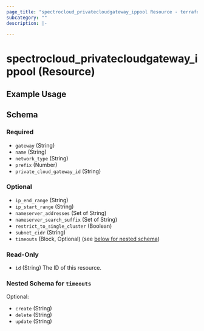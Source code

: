 ```yaml
---
page_title: "spectrocloud_privatecloudgateway_ippool Resource - terraform-provider-spectrocloud"
subcategory: ""
description: |-
  
---
```


# spectrocloud_privatecloudgateway_ippool (Resource)

  

## Example Usage




<!-- schema generated by tfplugindocs -->
## Schema

### Required

- `gateway` (String)
- `name` (String)
- `network_type` (String)
- `prefix` (Number)
- `private_cloud_gateway_id` (String)

### Optional

- `ip_end_range` (String)
- `ip_start_range` (String)
- `nameserver_addresses` (Set of String)
- `nameserver_search_suffix` (Set of String)
- `restrict_to_single_cluster` (Boolean)
- `subnet_cidr` (String)
- `timeouts` (Block, Optional) (see [below for nested schema](#nestedblock--timeouts))

### Read-Only

- `id` (String) The ID of this resource.

<a id="nestedblock--timeouts"></a>
### Nested Schema for `timeouts`

Optional:

- `create` (String)
- `delete` (String)
- `update` (String)